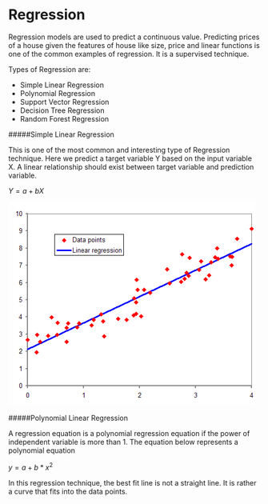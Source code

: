 # Regression

Regression models are used to predict a continuous value. Predicting prices of a house given the features of house like size, price and linear functions is one of the common examples of regression. It is a supervised technique.

Types of Regression are:

 - Simple Linear Regression
 - Polynomial Regression
 - Support Vector Regression
 - Decision Tree Regression
 - Random Forest Regression

#####Simple Linear Regression

This is one of the most common and interesting type of Regression technique. Here we predict a target variable Y based on the input variable X. A linear relationship should exist between target variable and prediction variable.

$Y = a + bX$

![Simple regression](simple_regression.png)


#####Polynomial Linear Regression

A regression equation is a polynomial regression equation if the power of independent variable is more than 1. The equation below represents a polynomial equation

$y=a+b*x^2$

In this regression technique, the best fit line is not a straight line. It is rather a curve that fits into the data points.